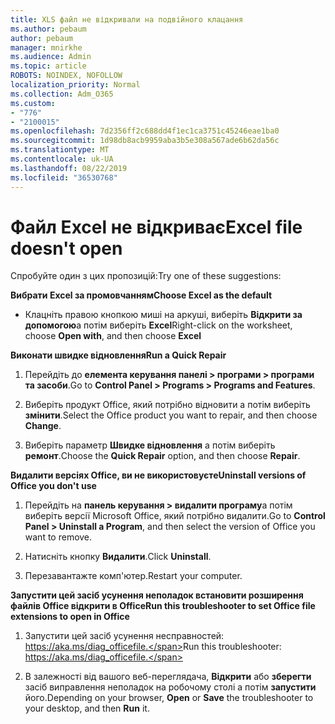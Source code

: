 ```yaml
---
title: XLS файл не відкривали на подвійного клацання
ms.author: pebaum
author: pebaum
manager: mnirkhe
ms.audience: Admin
ms.topic: article
ROBOTS: NOINDEX, NOFOLLOW
localization_priority: Normal
ms.collection: Adm_O365
ms.custom:
- "776"
- "2100015"
ms.openlocfilehash: 7d2356ff2c688dd4f1ec1ca3751c45246eae1ba0
ms.sourcegitcommit: 1d98db8acb9959aba3b5e308a567ade6b62da56c
ms.translationtype: MT
ms.contentlocale: uk-UA
ms.lasthandoff: 08/22/2019
ms.locfileid: "36530768"
---
```

# <a name="excel-file-doesnt-open"></a><span data-ttu-id="12eee-102">Файл Excel не відкриває</span><span class="sxs-lookup"><span data-stu-id="12eee-102">Excel file doesn't open</span></span>

<span data-ttu-id="12eee-103">Спробуйте один з цих пропозицій:</span><span class="sxs-lookup"><span data-stu-id="12eee-103">Try one of these suggestions:</span></span>

<span data-ttu-id="12eee-104">**Вибрати Excel за промовчанням**</span><span class="sxs-lookup"><span data-stu-id="12eee-104">**Choose Excel as the default**</span></span>

* <span data-ttu-id="12eee-105">Клацніть правою кнопкою миші на аркуші, виберіть **Відкрити за допомогою**а потім виберіть **Excel**</span><span class="sxs-lookup"><span data-stu-id="12eee-105">Right-click on the worksheet, choose **Open with**, and then choose **Excel**</span></span>

<span data-ttu-id="12eee-106">**Виконати швидке відновлення**</span><span class="sxs-lookup"><span data-stu-id="12eee-106">**Run a Quick Repair**</span></span>

1. <span data-ttu-id="12eee-107">Перейдіть до **елемента керування панелі > програми > програми та засоби**.</span><span class="sxs-lookup"><span data-stu-id="12eee-107">Go to **Control Panel > Programs > Programs and Features**.</span></span>

2. <span data-ttu-id="12eee-108">Виберіть продукт Office, який потрібно відновити а потім виберіть **змінити**.</span><span class="sxs-lookup"><span data-stu-id="12eee-108">Select the Office product you want to repair, and then choose **Change**.</span></span>

3. <span data-ttu-id="12eee-109">Виберіть параметр **Швидке відновлення** а потім виберіть **ремонт**.</span><span class="sxs-lookup"><span data-stu-id="12eee-109">Choose the **Quick Repair** option, and then choose **Repair**.</span></span>

<span data-ttu-id="12eee-110">**Видалити версіях Office, ви не використовуєте**</span><span class="sxs-lookup"><span data-stu-id="12eee-110">**Uninstall versions of Office you don't use**</span></span>

1. <span data-ttu-id="12eee-111">Перейдіть на **панель керування > видалити програму**а потім виберіть версії Microsoft Office, який потрібно видалити.</span><span class="sxs-lookup"><span data-stu-id="12eee-111">Go to **Control Panel > Uninstall a Program**, and then select the version of Office you want to remove.</span></span>

2. <span data-ttu-id="12eee-112">Натисніть кнопку **Видалити**.</span><span class="sxs-lookup"><span data-stu-id="12eee-112">Click **Uninstall**.</span></span>

3. <span data-ttu-id="12eee-113">Перезавантажте комп'ютер.</span><span class="sxs-lookup"><span data-stu-id="12eee-113">Restart your computer.</span></span>

<span data-ttu-id="12eee-114">**Запустити цей засіб усунення неполадок встановити розширення файлів Office відкрити в Office**</span><span class="sxs-lookup"><span data-stu-id="12eee-114">**Run this troubleshooter to set Office file extensions to open in Office**</span></span>

1. <span data-ttu-id="12eee-115">Запустити цей засіб усунення несправностей: https://aka.ms/diag_officefile.</span><span class="sxs-lookup"><span data-stu-id="12eee-115">Run this troubleshooter: https://aka.ms/diag_officefile.</span></span>

2. <span data-ttu-id="12eee-116">В залежності від вашого веб-переглядача, **Відкрити** або **зберегти** засіб виправлення неполадок на робочому столі а потім **запустити** його.</span><span class="sxs-lookup"><span data-stu-id="12eee-116">Depending on your browser, **Open** or **Save** the troubleshooter to your desktop, and then **Run** it.</span></span>
